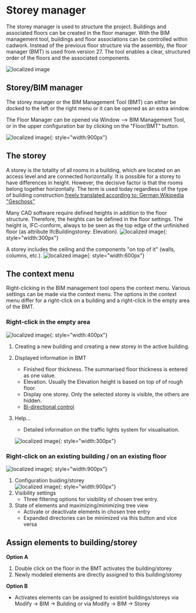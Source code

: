 # Storey manager

The storey manager is used to structure the project. Buildings and associated floors can be created in the floor manager.
With the BIM management tool, buildings and floor associations can be controlled within cadwork. Instead of the previous floor structure via the assembly, the floor manager (BMT) is used from version 27.
The tool enables a clear, structured order of the floors and the associated components.

![localized image](../img/struct.png)

## Storey/BIM manager <br>

The storey manager or the BIM Management Tool (BMT) can either be docked to the left or the right menu or it can be opened as an extra window.

The Floor Manager can be opened via Window --> BIM Management Tool, or in the upper configuration bar by clicking on the "Floor/BMT" button.

![localized image](../img/bmt.gif){: style="width:900px"}

## The storey

A storey is the totality of all rooms in a building, which are located on an access level and are connected horizontally. It is possible for a storey to have differences in height. However, the decisive factor is that the rooms belong together horizontally. The term is used today regardless of the type of building construction.[freely translated according to: German Wikipedia "Geschoss"](<https://de.wikipedia.org/wiki/Geschoss_(Architektur)>)

Many CAD software require defined heights in addition to the floor structure. Therefore, the heights can be defined in the floor settings.
The height is, IFC-conform, always to be seen as the top edge of the unfinished floor (as attribute IfcBuildingstorey: Elevation).
![localized image](../img/storey_cw.png){: style="width:300px"}

A storey includes the ceiling and the components "on top of it" (walls, columns, etc.).
![localized image](../img/storey_bs.png "https://standards.buildingsmart.org/IFC/RELEASE/IFC4/ADD2_TC1/HTML/link/ifcbuildingstorey.htm"){: style="width:600px"}

## The context menu

Right-clicking in the BIM management tool opens the context menu.
Various settings can be made via the context menu. The options in the context menu differ for a right-click on a building and a right-click in the empty area of the BMT.

### Right-click in the empty area

![localized image](../img/new_bldg.png){: style="width:400px"}

1. Creating a new building and creating a new storey in the active building.
2. Displayed information in BMT
   - Finished floor thickness. The summarised floor thickness is entered as one value.
   - Elevation. Usually the Elevation height is based on top of of rough floor.
   - Display one storey. Only the selected storey is visible, the others are hidden.
   - [Bi-directional control](../1.Import/import.en.md#bi-direktionale-aktivierung)
3. Help... <br>

   - Detailed information on the traffic lights system for visualisation.

   ![localized image](../img/de/help.png){: style="width:300px"}

### Right-click on an existing building / on an existing floor

![localized image](../img/de/storey_context.png){: style="width:900px"}

1. Configuration buiding/storey <br>
   ![localized image](../img/storey.gif){: style="width:900px"}
2. Visibility settings
   - Three filtering options for visibility of chosen tree entry.
3. State of elements and maximizing/minimizing tree view
   - Activate or deactivate elements in chosen tree entry
   - Expanded directories can be minimized via this button and vice versa

## Assign elements to building/storey

**Option A**

1. Double click on the floor in the BMT activates the building/storey
2. Newly modeled elements are directly assigned to this building/storey

**Option B**

- Activates elements can be assigned to existint buildings/storeys via Modify -> BIM -> Building or via Modify -> BIM -> Storey
